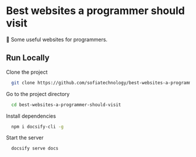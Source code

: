 # Best websites a programmer should visit

🔗 Some useful websites for programmers.

## Run Locally

Clone the project

```bash
  git clone https://github.com/sofiatechnology/best-websites-a-programmer-should-visit
```

Go to the project directory

```bash
  cd best-websites-a-programmer-should-visit
```

Install dependencies

```bash
  npm i docsify-cli -g
```

Start the server

```bash
  docsify serve docs
```